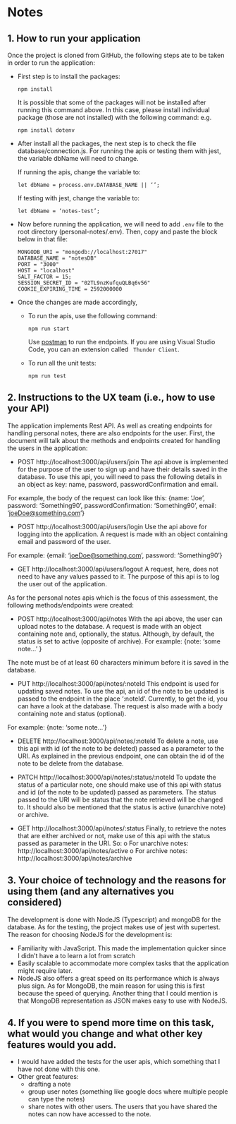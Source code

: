 # Notes
## 1.	How to run your application
Once the project is cloned from GitHub, the following steps ate to be taken in order to run the application:
* First step is to install the packages:
   ```console 
   npm install
   ```
   It is possible that some of the packages will not be installed after running this command above. In this case, please install individual package (those are not installed) with the following command:
   e.g. 
   ```console 
   npm install dotenv
   ```

* After install all the packages, the next step is to check the file database/connection.js. For running the apis or testing them with jest, the variable dbName will need to change.

   If running the apis, change the variable to:
   ```console 
   let dbName = process.env.DATABASE_NAME || ‘’;
   ```

   If testing with jest, change the variable to:
   ```console
   let dbName = ‘notes-test’;
   ```

* Now before running the application, we will need to add ```.env``` file to the root directory (personal-notes/.env). Then, copy and paste the block below in that file:

   ```console
   MONGODB_URI = "mongodb://localhost:27017"
   DATABASE_NAME = "notesDB"
   PORT = "3000"
   HOST = "localhost"
   SALT_FACTOR = 15;
   SESSION_SECRET_ID = "02TL9nzKufquQLBq6v56"
   COOKIE_EXPIRING_TIME = 2592000000
   ```

* Once the changes are made accordingly,

   - To run the apis, use the following command:
      ```console
      npm run start
      ```
      Use [postman](https://www.postman.com/downloads/) to run the endpoints. If you are using Visual Studio Code, you can an extension called ``` Thunder Client```.

   - To run all the unit tests:
      ```console
      npm run test
      ```

## 2.	Instructions to the UX team (i.e., how to use your API)
The application implements Rest API. As well as creating endpoints for handling personal notes, there are also endpoints for the user. 
First, the document will talk about the methods and endpoints created for handling the users in the application:
-	POST http://localhost:3000/api/users/join
The api above is implemented for the purpose of the user to sign up and have their details saved in the database. To use this api, you will need to pass the following details in an object as key: name, password, passwordConfirmation and email. 

For example, the body of the request can look like this:
{name: ‘Joe’, password: ‘Something90’, passwordConfirmation: ‘Something90’, email: ‘joeDoe@something.com’}

-	POST http://localhost:3000/api/users/login
Use the api above for logging into the application. A request is made with an object containing email and password of the user. 

For example:
{email: ‘joeDoe@something.com’, password: ‘Something90’}

-	GET http://localhost:3000/api/users/logout
A request, here, does not need to have any values passed to it. The purpose of this api is to log the user out of the application.

As for the personal notes apis which is the focus of this assessment, the following methods/endpoints were created:
-	POST http://localhost:3000/api/notes
With the api above, the user can upload notes to the database. A request is made with an object containing note and, optionally, the status. Although, by default, the status is set to active (opposite of archive). 
For example:
{note: ‘some note…’ }

The note must be of at least 60 characters minimum before it is saved in the database.

-	PUT http://localhost:3000/api/notes/:noteId
This endpoint is used for updating saved notes. To use the api, an id of the note to be updated is passed to the endpoint in the place ‘:noteId’. Currently, to get the id, you can have a look at the database. The request is also made with a body containing note and status (optional). 

For example: 
{note: ‘some note…’}

-	DELETE http://localhost:3000/api/notes/:noteId
To delete a note, use this api with id (of the note to be deleted) passed as a parameter to the URI. As explained in the previous endpoint, one can obtain the id of the note to be delete from the database.

-	PATCH http://localhost:3000/api/notes/:status/:noteId
To update the status of a particular note, one should make use of this api with status and id (of the note to be updated) passed as parameters. The status passed to the URI will be status that the note retrieved will be changed to. It should also be mentioned that the status is active (unarchive note) or archive.

-	GET http://localhost:3000/api/notes/:status
Finally, to retrieve the notes that are either archived or not, make use of this api with the status passed as parameter in the URI. 
So:
o	For unarchive notes: http://localhost:3000/api/notes/active
o	For archive notes: http://localhost:3000/api/notes/archive 

## 3.	Your choice of technology and the reasons for using them (and any alternatives you considered)
The development is done with NodeJS (Typescript) and mongoDB for the database. As for the testing, the project makes use of jest with supertest. 
The reason for choosing NodeJS for the development is:
-	Familiarity with JavaScript. This made the implementation quicker since I didn’t have a to learn a lot from scratch
-	Easily scalable to accommodate more complex tasks that the application might require later. 
-	NodeJS also offers a great speed on its performance which is always plus sign.
As for MongoDB, the main reason for using this is first because the speed of querying. Another thing that I could mention is that MongoDB representation as JSON makes easy to use with NodeJS.

## 4.	If you were to spend more time on this task, what would you change and what other key features would you add.
-	I would have added the tests for the user apis, which something that I have not done with this one. 
-	Other great features:
    *	drafting a note
    *	group user notes (something like google docs where multiple people can type the notes)
    *	share notes with other users. The users that you have shared the notes can now have accessed to the note. 

